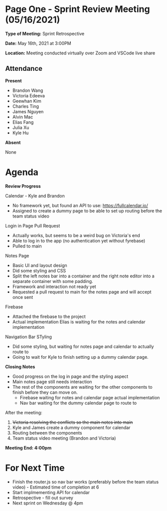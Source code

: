 # Page One - Sprint Review Meeting (05/16/2021)

**Type of Meeting:** Sprint Retrospective

**Date:** May 16th, 2021 at 3:00PM

**Location:** Meeting conducted virtually over Zoom and VSCode live share

## Attendance

**Present**
- Brandon Wang
- Victoria Edeeva
- Geewhan Kim
- Charles Ting
- James Nguyen
- Alvin Mac
- Elias Fang
- Julia Xu
- Kyle Hu

**Absent**

None

# Agenda
**Review Progress**

Calendar - Kyle and Brandon
- No framework yet, but found an API to use: https://fullcalendar.io/
- Assigned to create a dummy page to be able to set up routing before the team status video

Login in Page Pull Request
- Actually works, but seems to be a weird bug on Victoria's end
- Able to log in to the app (no authentication yet without fyrebase)
- Pulled to main

Notes Page
- Basic UI and layout design
- Did some styling and CSS
- Split the left notes bar into a container and the right note editor into a separate container with some padding.
- Framework and interaction not ready yet
- Requested a pull request to main for the notes page and will accept once sent

Firebase
- Attached the firebase to the project
- Actual implementation Elias is waiting for the notes and calendar implementation

Navigation Bar STyling
- Did some styling, but waiting for notes page and calendar to actually route to
- Going to wait for Kyle to finish setting up a dummy calendar page.

**Closing Notes**
- Good progress on the log in page and the styling aspect
- Main notes page still needs interaction
- The rest of the components are waiting for the other components to finish before they can move on.
    - Firebase waiting for notes and calendar page actual implementation
    - Nav bar waiting for the dummy calendar page to route to

After the meeting:
1. ~~Victoria resolving the conflicts so the main notes into main~~
2. Kyle and James create a dummy component for calendar
3. Routing between the components
4. Team status video meeting (Brandon and Victoria)
    

**Meeting End: 4:00pm**

# For Next Time
- Finish the router.js so nav bar works (preferably before the team status video) - Estimated time of completion at 6
- Start implmementing API for calendar
- Retrospective - fill out survey
- Next sprint on Wednesday @ 4pm
